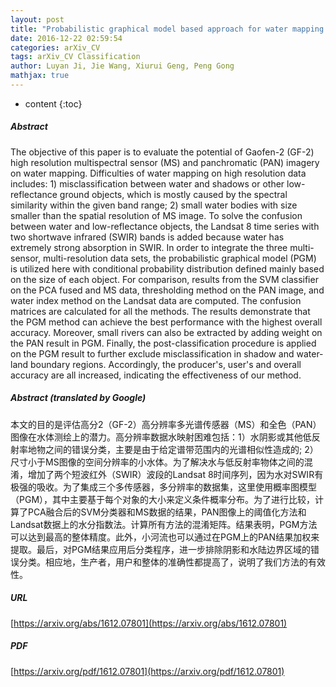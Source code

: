 ```yaml
---
layout: post
title: "Probabilistic graphical model based approach for water mapping using GaoFen-2 high resolution imagery and Landsat 8 time series"
date: 2016-12-22 02:59:54
categories: arXiv_CV
tags: arXiv_CV Classification
author: Luyan Ji, Jie Wang, Xiurui Geng, Peng Gong
mathjax: true
---
```


* content
{:toc}

##### Abstract
The objective of this paper is to evaluate the potential of Gaofen-2 (GF-2) high resolution multispectral sensor (MS) and panchromatic (PAN) imagery on water mapping. Difficulties of water mapping on high resolution data includes: 1) misclassification between water and shadows or other low-reflectance ground objects, which is mostly caused by the spectral similarity within the given band range; 2) small water bodies with size smaller than the spatial resolution of MS image. To solve the confusion between water and low-reflectance objects, the Landsat 8 time series with two shortwave infrared (SWIR) bands is added because water has extremely strong absorption in SWIR. In order to integrate the three multi-sensor, multi-resolution data sets, the probabilistic graphical model (PGM) is utilized here with conditional probability distribution defined mainly based on the size of each object. For comparison, results from the SVM classifier on the PCA fused and MS data, thresholding method on the PAN image, and water index method on the Landsat data are computed. The confusion matrices are calculated for all the methods. The results demonstrate that the PGM method can achieve the best performance with the highest overall accuracy. Moreover, small rivers can also be extracted by adding weight on the PAN result in PGM. Finally, the post-classification procedure is applied on the PGM result to further exclude misclassification in shadow and water-land boundary regions. Accordingly, the producer's, user's and overall accuracy are all increased, indicating the effectiveness of our method.

##### Abstract (translated by Google)
本文的目的是评估高分2（GF-2）高分辨率多光谱传感器（MS）和全色（PAN）图像在水体测绘上的潜力。高分辨率数据水映射困难包括：1）水阴影或其他低反射率地物之间的错误分类，主要是由于给定谱带范围内的光谱相似性造成的; 2）尺寸小于MS图像的空间分辨率的小水体。为了解决水与低反射率物体之间的混淆，增加了两个短波红外（SWIR）波段的Landsat 8时间序列，因为水对SWIR有极强的吸收。为了集成三个多传感器，多分辨率的数据集，这里使用概率图模型（PGM），其中主要基于每个对象的大小来定义条件概率分布。为了进行比较，计算了PCA融合后的SVM分类器和MS数据的结果，PAN图像上的阈值化方法和Landsat数据上的水分指数法。计算所有方法的混淆矩阵。结果表明，PGM方法可以达到最高的整体精度。此外，小河流也可以通过在PGM上的PAN结果加权来提取。最后，对PGM结果应用后分类程序，进一步排除阴影和水陆边界区域的错误分类。相应地，生产者，用户和整体的准确性都提高了，说明了我们方法的有效性。

##### URL
[https://arxiv.org/abs/1612.07801](https://arxiv.org/abs/1612.07801)

##### PDF
[https://arxiv.org/pdf/1612.07801](https://arxiv.org/pdf/1612.07801)

